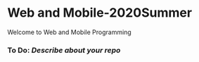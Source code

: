 # Web and Mobile-2020Summer
Welcome to Web and Mobile Programming

### To Do: _Describe about your repo_
